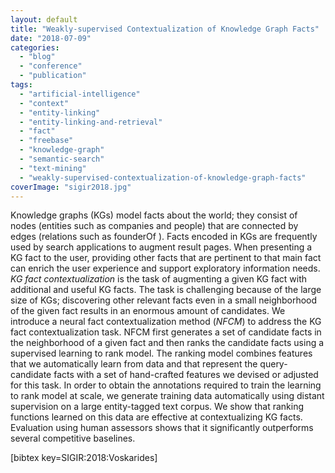 ```yaml
---
layout: default
title: "Weakly-supervised Contextualization of Knowledge Graph Facts"
date: "2018-07-09"
categories:
  - "blog"
  - "conference"
  - "publication"
tags:
  - "artificial-intelligence"
  - "context"
  - "entity-linking"
  - "entity-linking-and-retrieval"
  - "fact"
  - "freebase"
  - "knowledge-graph"
  - "semantic-search"
  - "text-mining"
  - "weakly-supervised-contextualization-of-knowledge-graph-facts"
coverImage: "sigir2018.jpg"
---
```


Knowledge graphs (KGs) model facts about the world; they consist of nodes (entities such as companies and people) that are connected by edges (relations such as founderOf ). Facts encoded in KGs are frequently used by search applications to augment result pages. When presenting a KG fact to the user, providing other facts that are pertinent to that main fact can enrich the user experience and support exploratory information needs. _KG fact contextualization_ is the task of augmenting a given KG fact with additional and useful KG facts. The task is challenging because of the large size of KGs; discovering other relevant facts even in a small neighborhood of the given fact results in an enormous amount of candidates. We introduce a neural fact contextualization method (_NFCM_) to address the KG fact contextualization task. NFCM first generates a set of candidate facts in the neighborhood of a given fact and then ranks the candidate facts using a supervised learning to rank model. The ranking model combines features that we automatically learn from data and that represent the query-candidate facts with a set of hand-crafted features we devised or adjusted for this task. In order to obtain the annotations required to train the learning to rank model at scale, we generate training data automatically using distant supervision on a large entity-tagged text corpus. We show that ranking functions learned on this data are effective at contextualizing KG facts. Evaluation using human assessors shows that it significantly outperforms several competitive baselines.

\[bibtex key=SIGIR:2018:Voskarides\]
